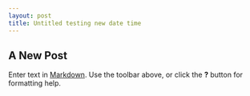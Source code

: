 ```yaml
---
layout: post
title: Untitled testing new date time
---
```


## A New Post

Enter text in [Markdown](http://daringfireball.net/projects/markdown/). Use the toolbar above, or click the **?** button for formatting help.
